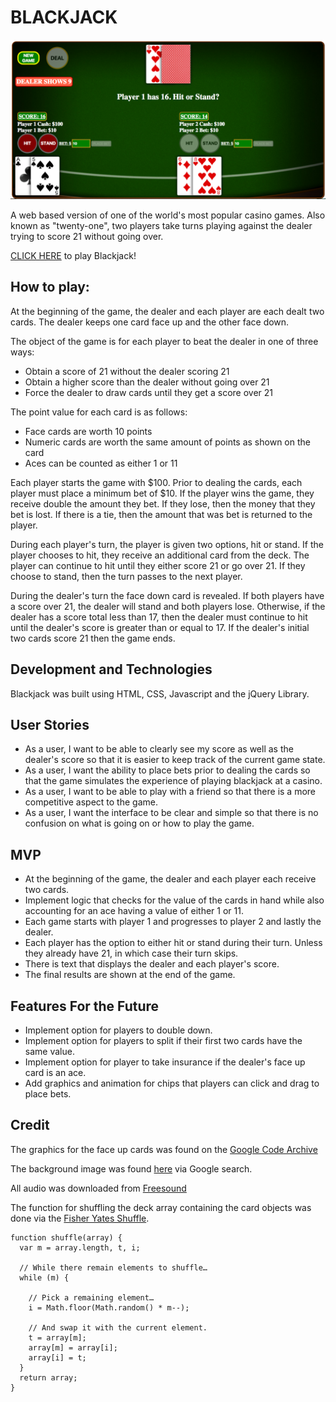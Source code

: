 # **BLACKJACK**
![ScreenShot](documentation/Screenshot.png)

A web based version of one of the world's most popular casino games. Also known as "twenty-one", two players take turns playing against the dealer trying to score 21 without going over.

<a href="https://dmacauyag.github.io/WDI-45-Project_1/">CLICK HERE</a> to play Blackjack!

## How to play:
At the beginning of the game, the dealer and each player are each dealt two cards. The dealer keeps one card face up and the other face down. 

The object of the game is for each player to beat the dealer in one of three ways:

* Obtain a score of 21 without the dealer scoring 21
* Obtain a higher score than the dealer without going over 21
* Force the dealer to draw cards until they get a score over 21

The point value for each card is as follows:

* Face cards are worth 10 points
* Numeric cards are worth the same amount of points as shown on the card
* Aces can be counted as either 1 or 11

Each player starts the game with $100. Prior to dealing the cards, each player must place a minimum bet of $10. If the player wins the game, they receive double the amount they bet. If they lose, then the money that they bet is lost. If there is a tie, then the amount that was bet is returned to the player. 

During each player's turn, the player is given two options, hit or stand. If the player chooses to hit, they receive an additional card from the deck. The player can continue to hit until they either score 21 or go over 21. If they choose to stand, then the turn passes to the next player. 

During the dealer's turn the face down card is revealed. If both players have a score over 21, the dealer will stand and both players lose. Otherwise, if the dealer has a score total less than 17, then the dealer must continue to hit until the dealer's score is greater than or equal to 17. If the dealer's initial two cards score 21 then the game ends. 


## Development and Technologies
Blackjack was built using HTML, CSS, Javascript and the jQuery Library. 

## User Stories
* As a user, I want to be able to clearly see my score as well as the dealer's score so that it is easier to keep track of the current game state. 
* As a user, I want the ability to place bets prior to dealing the cards so that the game simulates the experience of playing blackjack at a casino. 
* As a user, I want to be able to play with a friend so that there is a more competitive aspect to the game. 
* As a user, I want the interface to be clear and simple so that there is no confusion on what is going on or how to play the game. 

## MVP
* At the beginning of the game, the dealer and each player each receive two cards. 
* Implement logic that checks for the value of the cards in hand while also accounting for an ace having a value of either 1 or 11. 
* Each game starts with player 1 and progresses to player 2 and lastly the dealer. 
* Each player has the option to either hit or stand during their turn. Unless they already have 21, in which case their turn skips. 
* There is text that displays the dealer and each player's score.
* The final results are shown at the end of the game. 

## Features For the Future 
* Implement option for players to double down.
* Implement option for players to split if their first two cards have the same value. 
* Implement option for player to take insurance if the dealer's face up card is an ace. 
* Add graphics and animation for chips that players can click and drag to place bets.

## Credit
The graphics for the face up cards was found on the <a href="https://code.google.com/archive/p/vector-playing-cards/">Google Code Archive</a>

The background image was found <a href="https://mxg.cdnbf.net/mexchangeblackjack/turbo/assets/gameView/tableBackground.png">here</a> via Google search.

All audio was downloaded from <a href="https://www.freesound.org/">Freesound</a>

The function for shuffling the deck array containing the card objects was done via the <a href="https://bost.ocks.org/mike/shuffle/">Fisher Yates Shuffle</a>.

```
function shuffle(array) {
  var m = array.length, t, i;
  
  // While there remain elements to shuffle…
  while (m) {
  
    // Pick a remaining element…
    i = Math.floor(Math.random() * m--);
    
    // And swap it with the current element.
    t = array[m];
    array[m] = array[i];
    array[i] = t;
  }
  return array;
}

